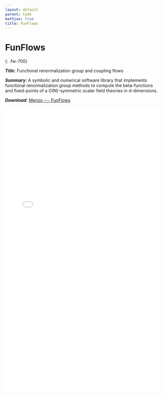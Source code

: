 ```yaml
---
layout: default
parent: Code
mathjax: true
title: FunFlows
---
```

# FunFlows
{: .fw-700}

***Title***: Functional renormalization group and coupling flows

***Summary***: A symbolic and numerical software library that implements funcitonal renormalization group methods to compute the beta-functions and fixed-points of a O(N)-symmetric scalar field theories in d-dimensions.

***Download***:  [Menzo --- FunFlows]

<!--- This is how to embed a PDF into the page --->

<iframe
    align="center"
    src="../pdfs/Menzo_funflows.pdf#toolbar=0"
    width="100%"
    height="928px"
    style="border:none"
  frameborder="0"
></iframe> 

[Menzo --- FunFlows]: ../pdfs/Menzo_funflows.pdf